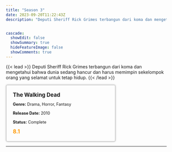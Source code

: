 ```yaml
---
title: "Season 3"
date: 2023-09-20T11:22:43Z
description: "Deputi Sheriff Rick Grimes terbangun dari koma dan mengetahui bahwa dunia sedang hancur dan harus memimpin sekelompok orang yang selamat untuk tetap hidup."


cascade:
  showEdit: false
  showSummary: true
  hideFeatureImage: false
  showComments: true
---
```


{{< lead >}}
Deputi Sheriff Rick Grimes terbangun dari koma dan mengetahui bahwa dunia sedang hancur dan harus memimpin sekelompok orang yang selamat untuk tetap hidup.
{{< /lead >}}

<style>

/* CSS for the movie information box */
        .movie-box {
            width: 300px;
            padding: 20px;
            border: 2px solid #ccc; /* Border added */
            border-radius: 5px;
            box-shadow: 0 0 5px rgba(0, 0, 0, 0.2);
        }

        /* CSS for movie title */
        .movie-title {
            font-size: 1.2em;
            font-weight: bold;
            margin-bottom: 10px;
        }

        /* CSS for movie details */
        .movie-details {
            font-size: 0.9em;
            margin-bottom: 10px;
        }

        /* CSS for movie rating */
        .movie-rating {
            font-size: 1.2em;
            font-weight: bold;
            color: #ff9900; /* IMDb's rating color */
        }
</style>

 <div class="movie-box">
        <div class="movie-title">The Walking Dead</div>
        <div class="movie-details">
            <p><strong>Genre:</strong> Drama, Horror, Fantasy</p>
            <p><strong>Release Date:</strong> 2010</p>
            <p><strong>Status:</strong> Complete</p>
        </div>
        <div class="movie-rating">8.1</div>
    </div>

---


